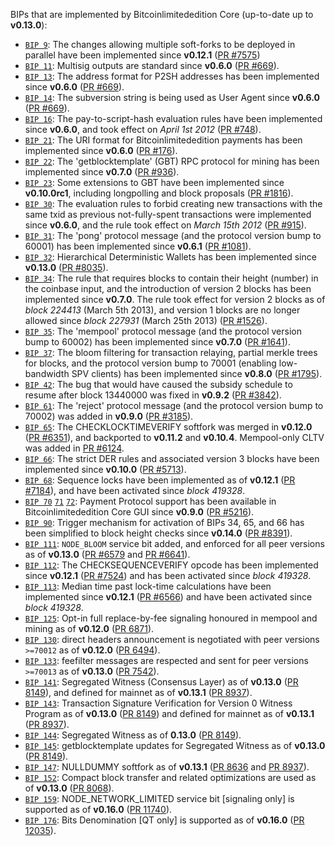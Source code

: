 BIPs that are implemented by Bitcoinlimitededition Core (up-to-date up to **v0.13.0**):

* [`BIP 9`](https://github.com/bitcoinlimitededition/bips/blob/master/bip-0009.mediawiki): The changes allowing multiple soft-forks to be deployed in parallel have been implemented since **v0.12.1**  ([PR #7575](https://github.com/bitcoinlimitededition/bitcoinlimitededition/pull/7575))
* [`BIP 11`](https://github.com/bitcoinlimitededition/bips/blob/master/bip-0011.mediawiki): Multisig outputs are standard since **v0.6.0** ([PR #669](https://github.com/bitcoinlimitededition/bitcoinlimitededition/pull/669)).
* [`BIP 13`](https://github.com/bitcoinlimitededition/bips/blob/master/bip-0013.mediawiki): The address format for P2SH addresses has been implemented since **v0.6.0** ([PR #669](https://github.com/bitcoinlimitededition/bitcoinlimitededition/pull/669)).
* [`BIP 14`](https://github.com/bitcoinlimitededition/bips/blob/master/bip-0014.mediawiki): The subversion string is being used as User Agent since **v0.6.0** ([PR #669](https://github.com/bitcoinlimitededition/bitcoinlimitededition/pull/669)).
* [`BIP 16`](https://github.com/bitcoinlimitededition/bips/blob/master/bip-0016.mediawiki): The pay-to-script-hash evaluation rules have been implemented since **v0.6.0**, and took effect on *April 1st 2012* ([PR #748](https://github.com/bitcoinlimitededition/bitcoinlimitededition/pull/748)).
* [`BIP 21`](https://github.com/bitcoinlimitededition/bips/blob/master/bip-0021.mediawiki): The URI format for Bitcoinlimitededition payments has been implemented since **v0.6.0** ([PR #176](https://github.com/bitcoinlimitededition/bitcoinlimitededition/pull/176)).
* [`BIP 22`](https://github.com/bitcoinlimitededition/bips/blob/master/bip-0022.mediawiki): The 'getblocktemplate' (GBT) RPC protocol for mining has been implemented since **v0.7.0** ([PR #936](https://github.com/bitcoinlimitededition/bitcoinlimitededition/pull/936)).
* [`BIP 23`](https://github.com/bitcoinlimitededition/bips/blob/master/bip-0023.mediawiki): Some extensions to GBT have been implemented since **v0.10.0rc1**, including longpolling and block proposals ([PR #1816](https://github.com/bitcoinlimitededition/bitcoinlimitededition/pull/1816)).
* [`BIP 30`](https://github.com/bitcoinlimitededition/bips/blob/master/bip-0030.mediawiki): The evaluation rules to forbid creating new transactions with the same txid as previous not-fully-spent transactions were implemented since **v0.6.0**, and the rule took effect on *March 15th 2012* ([PR #915](https://github.com/bitcoinlimitededition/bitcoinlimitededition/pull/915)).
* [`BIP 31`](https://github.com/bitcoinlimitededition/bips/blob/master/bip-0031.mediawiki): The 'pong' protocol message (and the protocol version bump to 60001) has been implemented since **v0.6.1** ([PR #1081](https://github.com/bitcoinlimitededition/bitcoinlimitededition/pull/1081)).
* [`BIP 32`](https://github.com/bitcoinlimitededition/bips/blob/master/bip-0032.mediawiki): Hierarchical Deterministic Wallets has been implemented since **v0.13.0** ([PR #8035](https://github.com/bitcoinlimitededition/bitcoinlimitededition/pull/8035)).
* [`BIP 34`](https://github.com/bitcoinlimitededition/bips/blob/master/bip-0034.mediawiki): The rule that requires blocks to contain their height (number) in the coinbase input, and the introduction of version 2 blocks has been implemented since **v0.7.0**. The rule took effect for version 2 blocks as of *block 224413* (March 5th 2013), and version 1 blocks are no longer allowed since *block 227931* (March 25th 2013) ([PR #1526](https://github.com/bitcoinlimitededition/bitcoinlimitededition/pull/1526)).
* [`BIP 35`](https://github.com/bitcoinlimitededition/bips/blob/master/bip-0035.mediawiki): The 'mempool' protocol message (and the protocol version bump to 60002) has been implemented since **v0.7.0** ([PR #1641](https://github.com/bitcoinlimitededition/bitcoinlimitededition/pull/1641)).
* [`BIP 37`](https://github.com/bitcoinlimitededition/bips/blob/master/bip-0037.mediawiki): The bloom filtering for transaction relaying, partial merkle trees for blocks, and the protocol version bump to 70001 (enabling low-bandwidth SPV clients) has been implemented since **v0.8.0** ([PR #1795](https://github.com/bitcoinlimitededition/bitcoinlimitededition/pull/1795)).
* [`BIP 42`](https://github.com/bitcoinlimitededition/bips/blob/master/bip-0042.mediawiki): The bug that would have caused the subsidy schedule to resume after block 13440000 was fixed in **v0.9.2** ([PR #3842](https://github.com/bitcoinlimitededition/bitcoinlimitededition/pull/3842)).
* [`BIP 61`](https://github.com/bitcoinlimitededition/bips/blob/master/bip-0061.mediawiki): The 'reject' protocol message (and the protocol version bump to 70002) was added in **v0.9.0** ([PR #3185](https://github.com/bitcoinlimitededition/bitcoinlimitededition/pull/3185)).
* [`BIP 65`](https://github.com/bitcoinlimitededition/bips/blob/master/bip-0065.mediawiki): The CHECKLOCKTIMEVERIFY softfork was merged in **v0.12.0** ([PR #6351](https://github.com/bitcoinlimitededition/bitcoinlimitededition/pull/6351)), and backported to **v0.11.2** and **v0.10.4**. Mempool-only CLTV was added in [PR #6124](https://github.com/bitcoinlimitededition/bitcoinlimitededition/pull/6124).
* [`BIP 66`](https://github.com/bitcoinlimitededition/bips/blob/master/bip-0066.mediawiki): The strict DER rules and associated version 3 blocks have been implemented since **v0.10.0** ([PR #5713](https://github.com/bitcoinlimitededition/bitcoinlimitededition/pull/5713)).
* [`BIP 68`](https://github.com/bitcoinlimitededition/bips/blob/master/bip-0068.mediawiki): Sequence locks have been implemented as of **v0.12.1**  ([PR #7184](https://github.com/bitcoinlimitededition/bitcoinlimitededition/pull/7184)), and have been activated since *block 419328*.
* [`BIP 70`](https://github.com/bitcoinlimitededition/bips/blob/master/bip-0070.mediawiki) [`71`](https://github.com/bitcoinlimitededition/bips/blob/master/bip-0071.mediawiki) [`72`](https://github.com/bitcoinlimitededition/bips/blob/master/bip-0072.mediawiki): Payment Protocol support has been available in Bitcoinlimitededition Core GUI since **v0.9.0** ([PR #5216](https://github.com/bitcoinlimitededition/bitcoinlimitededition/pull/5216)).
* [`BIP 90`](https://github.com/bitcoinlimitededition/bips/blob/master/bip-0090.mediawiki): Trigger mechanism for activation of BIPs 34, 65, and 66 has been simplified to block height checks since **v0.14.0** ([PR #8391](https://github.com/bitcoinlimitededition/bitcoinlimitededition/pull/8391)).
* [`BIP 111`](https://github.com/bitcoinlimitededition/bips/blob/master/bip-0111.mediawiki): `NODE_BLOOM` service bit added, and enforced for all peer versions as of **v0.13.0** ([PR #6579](https://github.com/bitcoinlimitededition/bitcoinlimitededition/pull/6579) and [PR #6641](https://github.com/bitcoinlimitededition/bitcoinlimitededition/pull/6641)).
* [`BIP 112`](https://github.com/bitcoinlimitededition/bips/blob/master/bip-0112.mediawiki): The CHECKSEQUENCEVERIFY opcode has been implemented since **v0.12.1** ([PR #7524](https://github.com/bitcoinlimitededition/bitcoinlimitededition/pull/7524)) and has been activated since *block 419328*.
* [`BIP 113`](https://github.com/bitcoinlimitededition/bips/blob/master/bip-0113.mediawiki): Median time past lock-time calculations have been implemented since **v0.12.1** ([PR #6566](https://github.com/bitcoinlimitededition/bitcoinlimitededition/pull/6566)) and have been activated since *block 419328*.
* [`BIP 125`](https://github.com/bitcoinlimitededition/bips/blob/master/bip-0125.mediawiki): Opt-in full replace-by-fee signaling honoured in mempool and mining as of **v0.12.0** ([PR 6871](https://github.com/bitcoinlimitededition/bitcoinlimitededition/pull/6871)).
* [`BIP 130`](https://github.com/bitcoinlimitededition/bips/blob/master/bip-0130.mediawiki): direct headers announcement is negotiated with peer versions `>=70012` as of **v0.12.0** ([PR 6494](https://github.com/bitcoinlimitededition/bitcoinlimitededition/pull/6494)).
* [`BIP 133`](https://github.com/bitcoinlimitededition/bips/blob/master/bip-0133.mediawiki): feefilter messages are respected and sent for peer versions `>=70013` as of **v0.13.0** ([PR 7542](https://github.com/bitcoinlimitededition/bitcoinlimitededition/pull/7542)).
* [`BIP 141`](https://github.com/bitcoinlimitededition/bips/blob/master/bip-0141.mediawiki): Segregated Witness (Consensus Layer) as of **v0.13.0** ([PR 8149](https://github.com/bitcoinlimitededition/bitcoinlimitededition/pull/8149)), and defined for mainnet as of **v0.13.1** ([PR 8937](https://github.com/bitcoinlimitededition/bitcoinlimitededition/pull/8937)).
* [`BIP 143`](https://github.com/bitcoinlimitededition/bips/blob/master/bip-0143.mediawiki): Transaction Signature Verification for Version 0 Witness Program as of **v0.13.0** ([PR 8149](https://github.com/bitcoinlimitededition/bitcoinlimitededition/pull/8149)) and defined for mainnet as of **v0.13.1** ([PR 8937](https://github.com/bitcoinlimitededition/bitcoinlimitededition/pull/8937)).
* [`BIP 144`](https://github.com/bitcoinlimitededition/bips/blob/master/bip-0144.mediawiki): Segregated Witness as of **0.13.0** ([PR 8149](https://github.com/bitcoinlimitededition/bitcoinlimitededition/pull/8149)).
* [`BIP 145`](https://github.com/bitcoinlimitededition/bips/blob/master/bip-0145.mediawiki): getblocktemplate updates for Segregated Witness as of **v0.13.0** ([PR 8149](https://github.com/bitcoinlimitededition/bitcoinlimitededition/pull/8149)).
* [`BIP 147`](https://github.com/bitcoinlimitededition/bips/blob/master/bip-0147.mediawiki): NULLDUMMY softfork as of **v0.13.1** ([PR 8636](https://github.com/bitcoinlimitededition/bitcoinlimitededition/pull/8636) and [PR 8937](https://github.com/bitcoinlimitededition/bitcoinlimitededition/pull/8937)).
* [`BIP 152`](https://github.com/bitcoinlimitededition/bips/blob/master/bip-0152.mediawiki): Compact block transfer and related optimizations are used as of **v0.13.0** ([PR 8068](https://github.com/bitcoinlimitededition/bitcoinlimitededition/pull/8068)).
* [`BIP 159`](https://github.com/bitcoinlimitededition/bips/blob/master/bip-0159.mediawiki): NODE_NETWORK_LIMITED service bit [signaling only] is supported as of **v0.16.0** ([PR 11740](https://github.com/bitcoinlimitededition/bitcoinlimitededition/pull/11740)).
* [`BIP 176`](https://github.com/bitcoinlimitededition/bips/blob/master/bip-0176.mediawiki): Bits Denomination [QT only] is supported as of **v0.16.0** ([PR 12035](https://github.com/bitcoinlimitededition/bitcoinlimitededition/pull/12035)).
